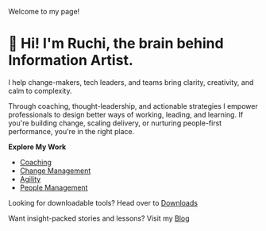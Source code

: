 Welcome to my page!


# 👋 Hi! I'm Ruchi, the brain behind Information Artist.

I help change-makers, tech leaders, and teams bring clarity, creativity, and calm to complexity.

Through coaching, thought-leadership, and actionable strategies I empower professionals to design better ways of working, leading, and learning. If you're building change, scaling delivery, or nurturing people-first performance, you're in the right place.

**Explore My Work**
- [Coaching](/coaching/README.md)
- [Change Management](/change-management/README.md)
- [Agility](/agility/README.md)
- [People Management](/people-management/README.md)

Looking for downloadable tools? Head over to [Downloads](/downloads/README.md)

Want insight-packed stories and lessons? Visit my [Blog](https://medium.com/informationartist)
